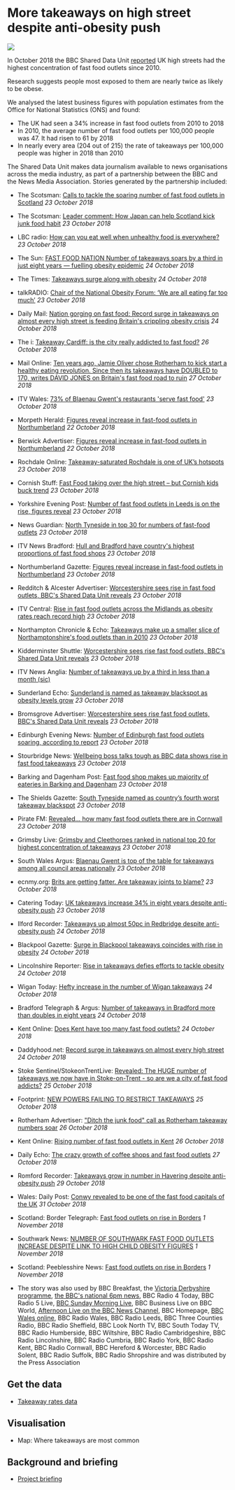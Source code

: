 # More takeaways on high street despite anti-obesity push

![](https://ichef.bbci.co.uk/news/660/cpsprodpb/595C/production/_103967822_gettyimages-951506644.jpg)

In October 2018 the BBC Shared Data Unit [reported](https://www.bbc.co.uk/news/uk-45875294) UK high streets had the highest concentration of fast food outlets since 2010.

Research suggests people most exposed to them are nearly twice as likely to be obese.

We analysed the latest business figures with population estimates from the Office for National Statistics (ONS) and found:

- The UK had seen a 34% increase in fast food outlets from 2010 to 2018
- In 2010, the average number of fast food outlets per 100,000 people was 47. It had risen to 61 by 2018
- In nearly every area (204 out of 215) the rate of takeaways per 100,000 people was higher in 2018 than 2010

The Shared Data Unit makes data journalism available to news organisations across the media industry, as part of a partnership between the BBC and the News Media Association. Stories generated by the partnership included:

* The Scotsman: [Calls to tackle the soaring number of fast food outlets in Scotland](https://www.scotsman.com/news/health/calls-to-tackle-the-soaring-number-of-fast-food-outlets-in-scotland-1-4818401) *23 October 2018*
* The Scotsman: [Leader comment: How Japan can help Scotland kick junk food habit](https://www.scotsman.com/news/opinion/leader-comment-how-japan-can-help-scotland-kick-junk-food-habit-1-4818389) *23 October 2018*
* LBC radio: [How can you eat well when unhealthy food is everywhere?](https://twitter.com/LBC/status/1054750993345380352) *23 October 2018*
* The Sun: [FAST FOOD NATION Number of takeaways soars by a third in just eight years — fuelling obesity epidemic](https://www.thesun.co.uk/news/7567910/obesity-epidemic-takeaway-fears/) *24 October 2018*
* The Times: [Takeaways surge along with obesity](https://www.thetimes.co.uk/article/takeaways-surge-along-with-obesity-c5l9bfpzc) *24 October 2018*
* talkRADIO: [Chair of the National Obesity Forum: ‘We are all eating far too much’](https://talkradio.co.uk/news/chair-national-obesity-forum-we-are-all-eating-far-too-much-18102328462#C5hUD8WGCP58VscO.99) *23 October 2018*
* Daily Mail: [Nation gorging on fast food: Record surge in takeaways on almost every high street is feeding Britain's crippling obesity crisis](https://www.dailymail.co.uk/news/article-6309241/Record-surge-takeaways-high-street-feeding-Britains-crippling-obesity-crisis.html) *24 October 2018*
* The i: [Takeaway Cardiff: is the city really addicted to fast food?](https://inews.co.uk/news/long-reads/takeaway-cardiff-addicted-fast-food/) *26 October 2018*
* Mail Online: [Ten years ago, Jamie Oliver chose Rotherham to kick start a healthy eating revolution. Since then its takeaways have DOUBLED to 170, writes DAVID JONES on Britain's fast food road to ruin](https://www.dailymail.co.uk/news/article-6322541/DAVID-JONES-Britain-fast-food-track-obesity.html) *27 October 2018*
* ITV Wales: [73% of Blaenau Gwent's restaurants 'serve fast food'](https://www.itv.com/news/wales/2018-10-23/73-of-blaenau-gwents-restaurants-serve-fast-food/) *23 October 2018*
* Morpeth Herald: [Figures reveal increase in fast-food outlets in Northumberland](https://www.morpethherald.co.uk/news/figures-reveal-increase-in-fast-food-outlets-in-northumberland-1-9408492) *22 October 2018*
* Berwick Advertiser: [Figures reveal increase in fast-food outlets in Northumberland](https://www.berwick-advertiser.co.uk/news/figures-reveal-increase-in-fast-food-outlets-in-northumberland-1-4818299) *22 October 2018*
* Rochdale Online: [Takeaway-saturated Rochdale is one of UK’s hotspots](https://www.rochdaleonline.co.uk/news-features/2/news-headlines/123195/takeawaysaturated-rochdale-is-one-of-uk%E2%80%99s-hotspots) *23 October 2018*
* Cornish Stuff: [Fast Food taking over the high street – but Cornish kids buck trend](https://cornishstuff.com/2018/10/23/fast-food-taking-over-the-high-street-but-cornish-kids-buck-trend) *23 October 2018*
* Yorkshire Evening Post: [Number of fast food outlets in Leeds is on the rise, figures reveal](https://www.yorkshireeveningpost.co.uk/news/number-of-fast-food-outlets-in-leeds-is-on-the-rise-figures-reveal-1-9408435) *23 October 2018*
* News Guardian: [North Tyneside in top 30 for numbers of fast-food outlets](https://www.newsguardian.co.uk/news/north-tyneside-in-top-30-for-numbers-of-fast-food-outlets-1-9408500) *23 October 2018*
* ITV News Bradford: [Hull and Bradford have country's highest proportions of fast food shops](https://www.itv.com/news/calendar/2018-10-23/hull-and-bradford-have-one-of-countrys-highest-proportions-of-fast-food-shops/) *23 October 2018*
* Northumberland Gazette: [Figures reveal increase in fast-food outlets in Northumberland](https://www.northumberlandgazette.co.uk/news/figures-reveal-increase-in-fast-food-outlets-in-northumberland-1-9408492https://www.northumberlandgazette.co.uk/news/figures-reveal-increase-in-fast-food-outlets-in-northumberland-1-9408492) *23 October 2018*
* Redditch & Alcester Advertiser: [Worcestershire sees rise in fast food outlets, BBC's Shared Data Unit reveals](https://www.redditchadvertiser.co.uk/news/16999825.worcestershire-sees-rise-in-fast-food-outlets-bbcs-shared-data-unit-reveals/) *23 October 2018*
* ITV Central: [Rise in fast food outlets across the Midlands as obesity rates reach record high](https://www.itv.com/news/central/2018-10-23/rise-in-fast-food-outlets-across-the-midlands-as-obesity-rates-reach-record-high/) *23 October 2018*
* Northampton Chronicle & Echo: [Takeaways make up a smaller slice of Northamptonshire's food outlets than in 2010](https://www.northamptonchron.co.uk/news/takeaways-make-up-a-smaller-slice-of-northamptonshire-s-food-outlets-than-in-2010-1-8678166) *23 October 2018*
* Kidderminster Shuttle: [Worcestershire sees rise fast food outlets, BBC's Shared Data Unit reveals](https://www.kidderminstershuttle.co.uk/news/16999825.worcestershire-sees-rise-fast-food-outlets-bbcs-shared-data-unit-reveals/) *23 October 2018*
* ITV News Anglia: [Number of takeaways up by a third in less than a month (sic)](https://www.itv.com/news/anglia/2018-10-23/number-of-takeaways-up-by-a-third-in-less-than-a-month/)
* Sunderland Echo: [Sunderland is named as takeaway blackspot as obesity levels grow](https://www.sunderlandecho.com/news/health/sunderland-is-named-as-takeaway-blackspot-as-obesity-levels-grow-1-9409043) *23 October 2018*
* Bromsgrove Advertiser: [Worcestershire sees rise fast food outlets, BBC's Shared Data Unit reveals](https://www.bromsgroveadvertiser.co.uk/news/16999825.worcestershire-sees-rise-fast-food-outlets-bbcs-shared-data-unit-reveals/) *23 October 2018*
* Edinburgh Evening News: [Number of Edinburgh fast food outlets soaring, according to report](https://www.edinburghnews.scotsman.com/news/health/number-of-edinburgh-fast-food-outlets-soaring-according-to-report-1-4818437) *23 October 2018*
* Stourbridge News: [Wellbeing boss talks tough as BBC data shows rise in fast food takeaways](https://www.stourbridgenews.co.uk/news/16999682.wellbeing-boss-talks-tough-as-bbc-data-shows-rise-in-fast-food-takeaways/) *23 October 2018*
* Barking and Dagenham Post: [Fast food shop makes up majority of eateries in Barking and Dagenham](http://www.barkinganddagenhampost.co.uk/news/health/fast-food-barking-and-dagenham-junk-food-ons-office-for-national-statistics-1-5747523) *23 October 2018*
* The Shields Gazette: [South Tyneside named as country’s fourth worst takeaway blackspot](https://www.shieldsgazette.com/news/south-tyneside-named-as-country-s-fourth-worst-takeaway-blackspot-1-9409038) *23 October 2018*
* Pirate FM: [Revealed... how many fast food outlets there are in Cornwall](https://www.piratefm.co.uk/news/latest-news/2719192/revealed-how-many-fast-food-outlets-there-are-in-cornwall/) *23 October 2018*
* Grimsby Live: [Grimsby and Cleethorpes ranked in national top 20 for highest concentration of takeaways](https://www.grimsbytelegraph.co.uk/news/grimsby-news/more-takeaways-ever-hit-grimsby-2138768) *23 October 2018*
* South Wales Argus: [Blaenau Gwent is top of the table for takeaways among all council areas nationally](https://www.southwalesargus.co.uk/news/17002175.blaenau-gwent-is-top-of-the-table-for-takeaways/) *23 October 2018*
* ecnmy.org: [Brits are getting fatter. Are takeaway joints to blame?](https://www.ecnmy.org/engage/forget-fried-chicken-says-uk-gov-obesity-not-peng-life/) *23 October 2018*
* Catering Today: [UK takeaways increase 34% in eight years despite anti-obesity push](https://www.cateringtoday.co.uk/news/government/uk-takeaways-increase-34-in-eight-years-despite-anti-obesity-push/) *23 October 2018*
* Ilford Recorder: [Takeaways up almost 50pc in Redbridge despite anti-obesity push](http://www.ilfordrecorder.co.uk/news/takeaways-grow-obesity-redbridge-1-5749035) *24 October 2018*
* Blackpool Gazette: [Surge in Blackpool takeaways coincides with rise in obesity](https://www.blackpoolgazette.co.uk/news/health/surge-in-blackpool-takeaways-coincides-with-rise-in-obesity-1-9411409) *24 October 2018*
* Lincolnshire Reporter: [Rise in takeaways defies efforts to tackle obesity](https://lincolnshirereporter.co.uk/2018/10/rise-in-takeaways-defies-efforts-to-tackle-obesity/) *24 October 2018*
* Wigan Today: [Hefty increase in the number of Wigan takeaways](https://www.wigantoday.net/news/hefty-increase-in-the-number-of-wigan-takeaways-1-9410207) *24 October 2018*
* Bradford Telegraph & Argus: [Number of takeaways in Bradford more than doubles in eight years](https://www.thetelegraphandargus.co.uk/news/17003385.number-of-takeaways-in-bradford-more-than-doubles-in-eight-years/) *24 October 2018*
* Kent Online: [Does Kent have too many fast food outlets?](https://www.kentonline.co.uk/kmtv/video/does-kent-have-too-many-fast-food-outlets-22665/) *24 October 2018*
* Daddyhood.net: [Record surge in takeaways on almost every high street](https://daddyhood.net/record-surge-in-takeaways-on-almost-every-high-street-4489.html) *24 October 2018*
* Stoke Sentinel/StokeonTrentLive: [Revealed: The HUGE number of takeaways we now have in Stoke-on-Trent - so are we a city of fast food addicts?](https://www.stokesentinel.co.uk/news/health/revealed-huge-number-takeaways-now-2143595) *25 October 2018*
* Footprint: [NEW POWERS FAILING TO RESTRICT TAKEAWAYS](http://www.foodservicefootprint.com/news/new-powers-failing-to-restrict-takeaways) *25 October 2018*
* Rotherham Advertiser: ["Ditch the junk food" call as Rotherham takeaway numbers soar](https://www.rotherhamadvertiser.co.uk/news/view,ditch-the-junk-food-call-as-rotherham-takeaway-numbers-soar_29139.htm) *26 October 2018*
* Kent Online: [Rising number of fast food outlets in Kent](https://www.kentonline.co.uk/kent/news/big-rise-in-fast-food-outlets-192218/) *26 October 2018*
* Daily Echo: [The crazy growth of coffee shops and fast food outlets](https://www.bournemouthecho.co.uk/news/17068591.the-crazy-growth-of-coffee-shops-and-fast-food-outlets/) *27 October 2018*
* Romford Recorder: [Takeaways grow in number in Havering despite anti-obesity push](http://www.romfordrecorder.co.uk/news/havering-takeaway-increase-1-5754689) *29 October 2018*
* Wales: Daily Post: [Conwy revealed to be one of the fast food capitals of the UK](https://www.dailypost.co.uk/news/north-wales-news/conwy-revealed-one-fast-food-15348905) *31 October 2018*
* Scotland: Border Telegraph: [Fast food outlets on rise in Borders](https://www.bordertelegraph.com/news/17194767.fast-food-outlets-on-rise-in-borders/?ref=rss) *1 November 2018*
* Southwark News: [NUMBER OF SOUTHWARK FAST FOOD OUTLETS INCREASE DESPITE LINK TO HIGH CHILD OBESITY FIGURES](https://www.southwarknews.co.uk/news/fast-food-takeaway-southwark-increase/) *1 November 2018*
* Scotland: Peeblesshire News: [Fast food outlets on rise in Borders](https://www.peeblesshirenews.com/news/17194769.fast-food-outlets-on-rise-in-borders/) *1 November 2018*



* The story was also used by BBC Breakfast, the [Victoria Derbyshire programme](https://drive.google.com/open?id=1cnRYWyza04RB0dSKjj_XMYHcPj2dDM2H), [the BBC's national 6pm news](https://drive.google.com/open?id=1EQbqeQRpDf0TnIBauVtArdQIfdKRuAcj), BBC Radio 4 Today, BBC Radio 5 Live, [BBC Sunday Morning Live](https://drive.google.com/open?id=1MtUIW8nfYa46AqTyr-k1SNvSXEg64zAY), BBC Business Live on BBC World, [Afternoon Live on the BBC News Channel](https://drive.google.com/open?id=1AYa5JYd_4wPhGoJ3uObgu3adfWMTWFDY), BBC Homepage, [BBC Wales online](https://www.bbc.co.uk/news/uk-wales-45943124), BBC Radio Wales, BBC Radio Leeds, BBC Three Counties Radio, BBC Radio Sheffield, BBC Look North TV, BBC South Today TV, BBC Radio Humberside, BBC Wiltshire, BBC Radio Cambridgeshire, BBC Radio Lincolnshire, BBC Radio Cumbria, BBC Radio York, BBC Radio Kent, BBC Radio Cornwall, BBC Hereford & Worcester, BBC Radio Solent, BBC Radio Suffolk, BBC Radio Shropshire and was distributed by the Press Association


## Get the data

* [Takeaway rates data](https://docs.google.com/spreadsheets/d/1v9Cv6wBAAspfUiBQUjAUON1h5GJ5WAO1xZOU3d_URJM/edit#gid=738520790)

## Visualisation

* Map: Where takeaways are most common

## Background and briefing

* [Project briefing](https://docs.google.com/document/d/1R9BEIyhXE4L6gDcihtlWm5kvedWjwt39RzdJUs_wTG4/edit)
